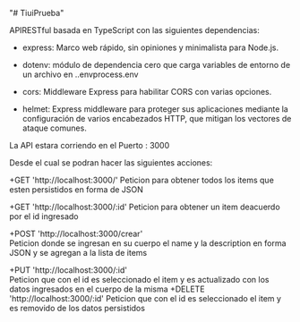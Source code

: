 "# TiuiPrueba" 


APIRESTful basada en TypeScript con las siguientes dependencias:

+ express: Marco web rápido, sin opiniones y minimalista para Node.js.

+ dotenv: módulo de dependencia cero que carga variables de entorno de un archivo en ..envprocess.env

+ cors: Middleware Express para habilitar CORS con varias opciones.

+ helmet: Express middleware para proteger sus aplicaciones mediante la configuración de varios encabezados HTTP, que mitigan los vectores de ataque comunes.


La API estara corriendo en el Puerto : 3000

Desde el cual se podran hacer las siguientes acciones:

 +GET 'http://localhost:3000/'
 Peticion para obtener todos los items que esten persistidos en forma de JSON
 
 +GET 'http://localhost:3000/:id'
 Peticion para obtener un item deacuerdo por el id ingresado
 
 +POST 'http://localhost:3000/crear'  
 Peticion donde se ingresan en su cuerpo el name y la description en forma JSON y se agregan a la lista de items
 
 +PUT 'http://localhost:3000/:id'  
 Peticion que con el id es seleccionado el item y es actualizado con los datos ingresados en el cuerpo de la misma
 +DELETE 'http://localhost:3000/:id'
 Peticion que con el id es seleccionado el item y es removido de los datos persistidos
 
 
 
 
 
